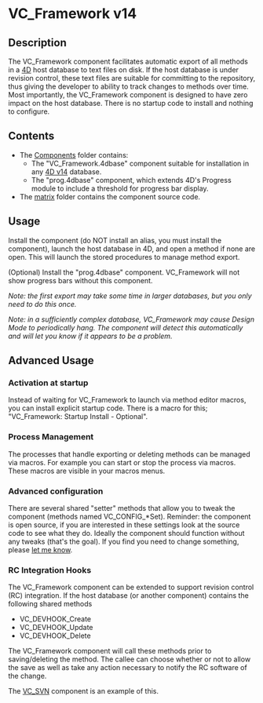 # VC_Framework v14

## Description

The VC_Framework component facilitates automatic export of all methods in a [4D](http://www.4d.com) host database to text files on disk.  If the host database is under revision control, these text files are suitable for committing to the repository, thus giving the developer to ability to track changes to methods over time. Most importantly, the VC_Framework component is designed to have zero impact on the host database.  There is no startup code to install and nothing to configure.


## Contents

* The [Components](https://github.com/4D/vc-framework-v14/tree/master/Components) folder contains:
    * The "VC_Framework.4dbase" component suitable for installation in any [4D v14](http://www.4d.com/products/4dv14.html) database.
    * The "prog.4dbase" component, which extends 4D's Progress module to include a threshold for progress bar display. 
* The [matrix](https://github.com/4D/vc-framework-v14/tree/master/matrix) folder contains the component source code.


## Usage

Install the component (do NOT install an alias, you must install the component), launch the host database in 4D, and open a method if none are open. This will launch the stored procedures to manage method export.

(Optional) Install the "prog.4dbase" component. VC_Framework will not show progress bars without this component.

*Note: the first export may take some time in larger databases, but you only need to do this once.*

*Note: in a sufficiently complex database, VC_Framework may cause Design Mode to periodically hang. The component will detect this automatically and will let you know if it appears to be a problem.*


## Advanced Usage

### Activation at startup

Instead of waiting for VC_Framework to launch via method editor macros, you can install explicit startup code.  There is a macro for this; "VC_Framework: Startup Install - Optional".

### Process Management

The processes that handle exporting or deleting methods can be managed via macros. For example you can start or stop the process via macros. These macros are visible in your macros menus.

### Advanced configuration

There are several shared "setter" methods that allow you to tweak the component (methods named VC_CONFIG_*Set). Reminder: the component is open source, if you are interested in these settings look at the source code to see what they do. Ideally the component should function without any tweaks (that's the goal). If you find you need to change something, please [let me know](mailto:jfletcher@4d.com).

### RC Integration Hooks

The VC_Framework component can be extended to support revision control (RC) integration. If the host database (or another component) contains the following shared methods

* VC_DEVHOOK_Create
* VC_DEVHOOK_Update
* VC_DEVHOOK_Delete

The VC_Framework component will call these methods prior to saving/deleting the method. The callee can choose whether or not to allow the save as well as take any action necessary to notify the RC software of the change.

The [VC_SVN](https://github.com/4D/vc-svn-v14) component is an example of this.